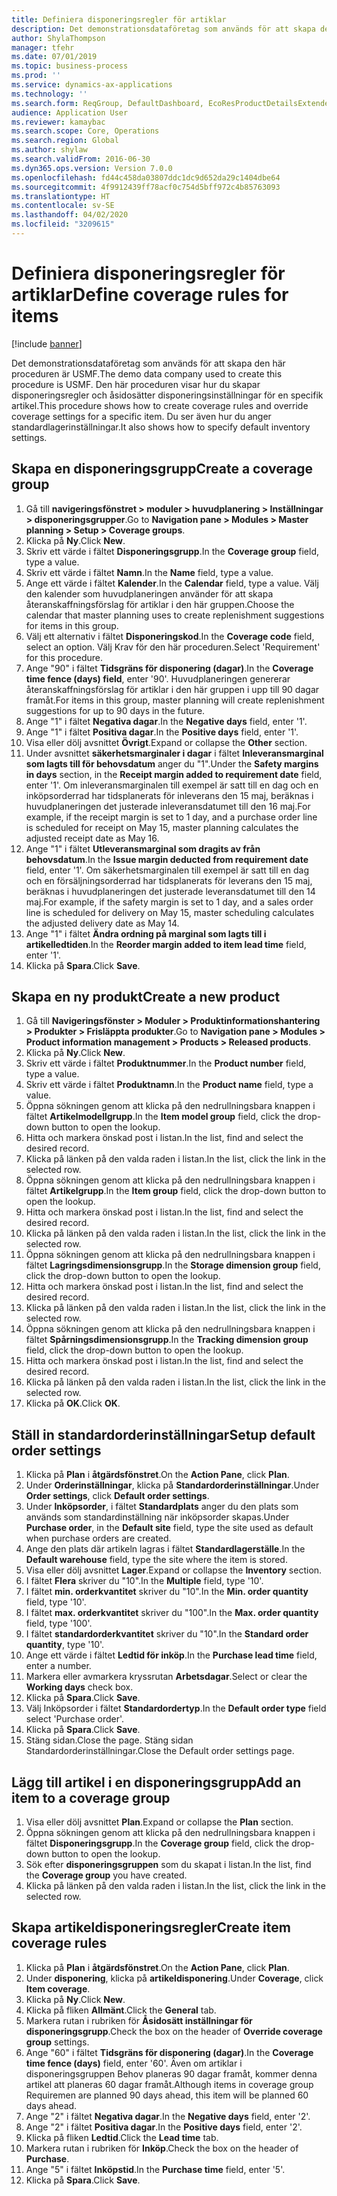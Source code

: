 ```yaml
---
title: Definiera disponeringsregler för artiklar
description: Det demonstrationsdataföretag som används för att skapa den här proceduren är USMF.
author: ShylaThompson
manager: tfehr
ms.date: 07/01/2019
ms.topic: business-process
ms.prod: ''
ms.service: dynamics-ax-applications
ms.technology: ''
ms.search.form: ReqGroup, DefaultDashboard, EcoResProductDetailsExtended, EcoResProductCreate, InventItemOrderSetup, ReqItemTable
audience: Application User
ms.reviewer: kamaybac
ms.search.scope: Core, Operations
ms.search.region: Global
ms.author: shylaw
ms.search.validFrom: 2016-06-30
ms.dyn365.ops.version: Version 7.0.0
ms.openlocfilehash: fd44c458da03807ddc1dc9d652da29c1404dbe64
ms.sourcegitcommit: 4f9912439ff78acf0c754d5bff972c4b85763093
ms.translationtype: HT
ms.contentlocale: sv-SE
ms.lasthandoff: 04/02/2020
ms.locfileid: "3209615"
---
```

# <a name="define-coverage-rules-for-items"></a><span data-ttu-id="3bad7-103">Definiera disponeringsregler för artiklar</span><span class="sxs-lookup"><span data-stu-id="3bad7-103">Define coverage rules for items</span></span>

[!include [banner](../../includes/banner.md)]

<span data-ttu-id="3bad7-104">Det demonstrationsdataföretag som används för att skapa den här proceduren är USMF.</span><span class="sxs-lookup"><span data-stu-id="3bad7-104">The demo data company used to create this procedure is USMF.</span></span> <span data-ttu-id="3bad7-105">Den här proceduren visar hur du skapar disponeringsregler och åsidosätter disponeringsinställningar för en specifik artikel.</span><span class="sxs-lookup"><span data-stu-id="3bad7-105">This procedure shows how to create coverage rules and override coverage settings for a specific item.</span></span> <span data-ttu-id="3bad7-106">Du ser även hur du anger standardlagerinställningar.</span><span class="sxs-lookup"><span data-stu-id="3bad7-106">It also shows how to specify default inventory settings.</span></span>


## <a name="create-a-coverage-group"></a><span data-ttu-id="3bad7-107">Skapa en disponeringsgrupp</span><span class="sxs-lookup"><span data-stu-id="3bad7-107">Create a coverage group</span></span>
1. <span data-ttu-id="3bad7-108">Gå till **navigeringsfönstret > moduler > huvudplanering > Inställningar > disponeringsgrupper**.</span><span class="sxs-lookup"><span data-stu-id="3bad7-108">Go to **Navigation pane > Modules > Master planning > Setup > Coverage groups**.</span></span>
2. <span data-ttu-id="3bad7-109">Klicka på **Ny**.</span><span class="sxs-lookup"><span data-stu-id="3bad7-109">Click **New**.</span></span>
3. <span data-ttu-id="3bad7-110">Skriv ett värde i fältet **Disponeringsgrupp**.</span><span class="sxs-lookup"><span data-stu-id="3bad7-110">In the **Coverage group** field, type a value.</span></span>
4. <span data-ttu-id="3bad7-111">Skriv ett värde i fältet **Namn**.</span><span class="sxs-lookup"><span data-stu-id="3bad7-111">In the **Name** field, type a value.</span></span>
5. <span data-ttu-id="3bad7-112">Ange ett värde i fältet **Kalender**.</span><span class="sxs-lookup"><span data-stu-id="3bad7-112">In the **Calendar** field, type a value.</span></span> <span data-ttu-id="3bad7-113">Välj den kalender som huvudplaneringen använder för att skapa återanskaffningsförslag för artiklar i den här gruppen.</span><span class="sxs-lookup"><span data-stu-id="3bad7-113">Choose the calendar that master planning uses to create replenishment suggestions for items in this group.</span></span>  
6. <span data-ttu-id="3bad7-114">Välj ett alternativ i fältet **Disponeringskod**.</span><span class="sxs-lookup"><span data-stu-id="3bad7-114">In the **Coverage code** field, select an option.</span></span> <span data-ttu-id="3bad7-115">Välj Krav för den här proceduren.</span><span class="sxs-lookup"><span data-stu-id="3bad7-115">Select 'Requirement' for this procedure.</span></span>  
7. <span data-ttu-id="3bad7-116">Ange "90" i fältet **Tidsgräns för disponering (dagar)**.</span><span class="sxs-lookup"><span data-stu-id="3bad7-116">In the **Coverage time fence (days) field**, enter '90'.</span></span> <span data-ttu-id="3bad7-117">Huvudplaneringen genererar återanskaffningsförslag för artiklar i den här gruppen i upp till 90 dagar framåt.</span><span class="sxs-lookup"><span data-stu-id="3bad7-117">For items in this group, master planning will create replenishment suggestions for up to 90 days in the future.</span></span>  
8. <span data-ttu-id="3bad7-118">Ange "1" i fältet **Negativa dagar**.</span><span class="sxs-lookup"><span data-stu-id="3bad7-118">In the **Negative days** field, enter '1'.</span></span>
9. <span data-ttu-id="3bad7-119">Ange "1" i fältet **Positiva dagar**.</span><span class="sxs-lookup"><span data-stu-id="3bad7-119">In the **Positive days** field, enter '1'.</span></span>
10. <span data-ttu-id="3bad7-120">Visa eller dölj avsnittet **Övrigt**.</span><span class="sxs-lookup"><span data-stu-id="3bad7-120">Expand or collapse the **Other** section.</span></span>
11. <span data-ttu-id="3bad7-121">Under avsnittet **säkerhetsmarginaler i dagar** i fältet **Inleveransmarginal som lagts till för behovsdatum** anger du "1".</span><span class="sxs-lookup"><span data-stu-id="3bad7-121">Under the **Safety margins in days** section, in the **Receipt margin added to requirement date** field, enter '1'.</span></span> <span data-ttu-id="3bad7-122">Om inleveransmarginalen till exempel är satt till en dag och en inköpsorderrad har tidsplanerats för inleverans den 15 maj, beräknas i huvudplaneringen det justerade inleveransdatumet till den 16 maj.</span><span class="sxs-lookup"><span data-stu-id="3bad7-122">For example, if the receipt margin is set to 1 day, and a purchase order line is scheduled for receipt on May 15, master planning calculates the adjusted receipt date as May 16.</span></span>  
12. <span data-ttu-id="3bad7-123">Ange "1" i fältet **Utleveransmarginal som dragits av från behovsdatum**.</span><span class="sxs-lookup"><span data-stu-id="3bad7-123">In the **Issue margin deducted from requirement date** field, enter '1'.</span></span> <span data-ttu-id="3bad7-124">Om säkerhetsmarginalen till exempel är satt till en dag och en försäljningsorderrad har tidsplanerats för leverans den 15 maj, beräknas i huvudplaneringen det justerade leveransdatumet till den 14 maj.</span><span class="sxs-lookup"><span data-stu-id="3bad7-124">For example, if the safety margin is set to 1 day, and a sales order line is scheduled for delivery on May 15, master scheduling calculates the adjusted delivery date as May 14.</span></span>  
13. <span data-ttu-id="3bad7-125">Ange "1" i fältet **Ändra ordning på marginal som lagts till i artikelledtiden**.</span><span class="sxs-lookup"><span data-stu-id="3bad7-125">In the **Reorder margin added to item lead time** field, enter '1'.</span></span>
14. <span data-ttu-id="3bad7-126">Klicka på **Spara**.</span><span class="sxs-lookup"><span data-stu-id="3bad7-126">Click **Save**.</span></span>

## <a name="create-a-new-product"></a><span data-ttu-id="3bad7-127">Skapa en ny produkt</span><span class="sxs-lookup"><span data-stu-id="3bad7-127">Create a new product</span></span>
1. <span data-ttu-id="3bad7-128">Gå till **Navigeringsfönster > Moduler > Produktinformationshantering > Produkter > Frisläppta produkter**.</span><span class="sxs-lookup"><span data-stu-id="3bad7-128">Go to **Navigation pane > Modules > Product information management > Products > Released products**.</span></span>
2. <span data-ttu-id="3bad7-129">Klicka på **Ny**.</span><span class="sxs-lookup"><span data-stu-id="3bad7-129">Click **New**.</span></span>
3. <span data-ttu-id="3bad7-130">Skriv ett värde i fältet **Produktnummer**.</span><span class="sxs-lookup"><span data-stu-id="3bad7-130">In the **Product number** field, type a value.</span></span>
4. <span data-ttu-id="3bad7-131">Skriv ett värde i fältet **Produktnamn**.</span><span class="sxs-lookup"><span data-stu-id="3bad7-131">In the **Product name** field, type a value.</span></span>
5. <span data-ttu-id="3bad7-132">Öppna sökningen genom att klicka på den nedrullningsbara knappen i fältet **Artikelmodellgrupp**.</span><span class="sxs-lookup"><span data-stu-id="3bad7-132">In the **Item model group** field, click the drop-down button to open the lookup.</span></span>
6. <span data-ttu-id="3bad7-133">Hitta och markera önskad post i listan.</span><span class="sxs-lookup"><span data-stu-id="3bad7-133">In the list, find and select the desired record.</span></span>
7. <span data-ttu-id="3bad7-134">Klicka på länken på den valda raden i listan.</span><span class="sxs-lookup"><span data-stu-id="3bad7-134">In the list, click the link in the selected row.</span></span>
8. <span data-ttu-id="3bad7-135">Öppna sökningen genom att klicka på den nedrullningsbara knappen i fältet **Artikelgrupp**.</span><span class="sxs-lookup"><span data-stu-id="3bad7-135">In the **Item group** field, click the drop-down button to open the lookup.</span></span>
9. <span data-ttu-id="3bad7-136">Hitta och markera önskad post i listan.</span><span class="sxs-lookup"><span data-stu-id="3bad7-136">In the list, find and select the desired record.</span></span>
10. <span data-ttu-id="3bad7-137">Klicka på länken på den valda raden i listan.</span><span class="sxs-lookup"><span data-stu-id="3bad7-137">In the list, click the link in the selected row.</span></span>
11. <span data-ttu-id="3bad7-138">Öppna sökningen genom att klicka på den nedrullningsbara knappen i fältet **Lagringsdimensionsgrupp**.</span><span class="sxs-lookup"><span data-stu-id="3bad7-138">In the **Storage dimension group** field, click the drop-down button to open the lookup.</span></span>
12. <span data-ttu-id="3bad7-139">Hitta och markera önskad post i listan.</span><span class="sxs-lookup"><span data-stu-id="3bad7-139">In the list, find and select the desired record.</span></span>
13. <span data-ttu-id="3bad7-140">Klicka på länken på den valda raden i listan.</span><span class="sxs-lookup"><span data-stu-id="3bad7-140">In the list, click the link in the selected row.</span></span>
14. <span data-ttu-id="3bad7-141">Öppna sökningen genom att klicka på den nedrullningsbara knappen i fältet **Spårningsdimensionsgrupp**.</span><span class="sxs-lookup"><span data-stu-id="3bad7-141">In the **Tracking dimension group** field, click the drop-down button to open the lookup.</span></span>
15. <span data-ttu-id="3bad7-142">Hitta och markera önskad post i listan.</span><span class="sxs-lookup"><span data-stu-id="3bad7-142">In the list, find and select the desired record.</span></span>
16. <span data-ttu-id="3bad7-143">Klicka på länken på den valda raden i listan.</span><span class="sxs-lookup"><span data-stu-id="3bad7-143">In the list, click the link in the selected row.</span></span>
17. <span data-ttu-id="3bad7-144">Klicka på **OK**.</span><span class="sxs-lookup"><span data-stu-id="3bad7-144">Click **OK**.</span></span>

## <a name="setup-default-order-settings"></a><span data-ttu-id="3bad7-145">Ställ in standardorderinställningar</span><span class="sxs-lookup"><span data-stu-id="3bad7-145">Setup default order settings</span></span>
1. <span data-ttu-id="3bad7-146">Klicka på **Plan** i **åtgärdsfönstret**.</span><span class="sxs-lookup"><span data-stu-id="3bad7-146">On the **Action Pane**, click **Plan**.</span></span>
2. <span data-ttu-id="3bad7-147">Under **Orderinställningar**, klicka på **Standardorderinställningar**.</span><span class="sxs-lookup"><span data-stu-id="3bad7-147">Under **Order settings**, click **Default order settings**.</span></span>
3. <span data-ttu-id="3bad7-148">Under **Inköpsorder**, i fältet **Standardplats** anger du den plats som används som standardinställning när inköpsorder skapas.</span><span class="sxs-lookup"><span data-stu-id="3bad7-148">Under **Purchase order**, in the **Default site** field, type the site used as default when purchase orders are created.</span></span>
4. <span data-ttu-id="3bad7-149">Ange den plats där artikeln lagras i fältet **Standardlagerställe**.</span><span class="sxs-lookup"><span data-stu-id="3bad7-149">In the **Default warehouse** field, type the site where the item is stored.</span></span>
5. <span data-ttu-id="3bad7-150">Visa eller dölj avsnittet **Lager**.</span><span class="sxs-lookup"><span data-stu-id="3bad7-150">Expand or collapse the **Inventory** section.</span></span>
6. <span data-ttu-id="3bad7-151">I fältet **Flera** skriver du "10".</span><span class="sxs-lookup"><span data-stu-id="3bad7-151">In the **Multiple** field, type '10'.</span></span>
7. <span data-ttu-id="3bad7-152">I fältet **min. orderkvantitet** skriver du "10".</span><span class="sxs-lookup"><span data-stu-id="3bad7-152">In the **Min. order quantity** field, type '10'.</span></span>
8. <span data-ttu-id="3bad7-153">I fältet **max. orderkvantitet** skriver du "100".</span><span class="sxs-lookup"><span data-stu-id="3bad7-153">In the **Max. order quantity** field, type '100'.</span></span>
9. <span data-ttu-id="3bad7-154">I fältet **standardorderkvantitet** skriver du "10".</span><span class="sxs-lookup"><span data-stu-id="3bad7-154">In the **Standard order quantity**, type '10'.</span></span>
10. <span data-ttu-id="3bad7-155">Ange ett värde i fältet **Ledtid för inköp**.</span><span class="sxs-lookup"><span data-stu-id="3bad7-155">In the **Purchase lead time** field, enter a number.</span></span>
11. <span data-ttu-id="3bad7-156">Markera eller avmarkera kryssrutan **Arbetsdagar**.</span><span class="sxs-lookup"><span data-stu-id="3bad7-156">Select or clear the **Working days** check box.</span></span>
12. <span data-ttu-id="3bad7-157">Klicka på **Spara**.</span><span class="sxs-lookup"><span data-stu-id="3bad7-157">Click **Save**.</span></span>
13. <span data-ttu-id="3bad7-158">Välj Inköpsorder i fältet **Standardordertyp**.</span><span class="sxs-lookup"><span data-stu-id="3bad7-158">In the **Default order type** field select 'Purchase order'.</span></span>
14. <span data-ttu-id="3bad7-159">Klicka på **Spara**.</span><span class="sxs-lookup"><span data-stu-id="3bad7-159">Click **Save**.</span></span>
15. <span data-ttu-id="3bad7-160">Stäng sidan.</span><span class="sxs-lookup"><span data-stu-id="3bad7-160">Close the page.</span></span> <span data-ttu-id="3bad7-161">Stäng sidan Standardorderinställningar.</span><span class="sxs-lookup"><span data-stu-id="3bad7-161">Close the Default order settings page.</span></span>  

## <a name="add-an-item-to-a-coverage-group"></a><span data-ttu-id="3bad7-162">Lägg till artikel i en disponeringsgrupp</span><span class="sxs-lookup"><span data-stu-id="3bad7-162">Add an item to a coverage group</span></span>
1. <span data-ttu-id="3bad7-163">Visa eller dölj avsnittet **Plan**.</span><span class="sxs-lookup"><span data-stu-id="3bad7-163">Expand or collapse the **Plan** section.</span></span>
2. <span data-ttu-id="3bad7-164">Öppna sökningen genom att klicka på den nedrullningsbara knappen i fältet **Disponeringsgrupp**.</span><span class="sxs-lookup"><span data-stu-id="3bad7-164">In the **Coverage group** field, click the drop-down button to open the lookup.</span></span>
3. <span data-ttu-id="3bad7-165">Sök efter **disponeringsgruppen** som du skapat i listan.</span><span class="sxs-lookup"><span data-stu-id="3bad7-165">In the list, find the **Coverage group** you have created.</span></span>
4. <span data-ttu-id="3bad7-166">Klicka på länken på den valda raden i listan.</span><span class="sxs-lookup"><span data-stu-id="3bad7-166">In the list, click the link in the selected row.</span></span>

## <a name="create-item-coverage-rules"></a><span data-ttu-id="3bad7-167">Skapa artikeldisponeringsregler</span><span class="sxs-lookup"><span data-stu-id="3bad7-167">Create item coverage rules</span></span>
1. <span data-ttu-id="3bad7-168">Klicka på **Plan** i **åtgärdsfönstret**.</span><span class="sxs-lookup"><span data-stu-id="3bad7-168">On the **Action Pane**, click **Plan**.</span></span>
2. <span data-ttu-id="3bad7-169">Under **disponering**, klicka på **artikeldisponering**.</span><span class="sxs-lookup"><span data-stu-id="3bad7-169">Under **Coverage**, click **Item coverage**.</span></span>
3. <span data-ttu-id="3bad7-170">Klicka på **Ny**.</span><span class="sxs-lookup"><span data-stu-id="3bad7-170">Click **New**.</span></span>
4. <span data-ttu-id="3bad7-171">Klicka på fliken **Allmänt**.</span><span class="sxs-lookup"><span data-stu-id="3bad7-171">Click the **General** tab.</span></span>
5. <span data-ttu-id="3bad7-172">Markera rutan i rubriken för **Åsidosätt inställningar för disponeringsgrupp**.</span><span class="sxs-lookup"><span data-stu-id="3bad7-172">Check the box on the header of **Override coverage group** settings.</span></span>
6. <span data-ttu-id="3bad7-173">Ange "60" i fältet **Tidsgräns för disponering (dagar)**.</span><span class="sxs-lookup"><span data-stu-id="3bad7-173">In the **Coverage time fence (days)** field, enter '60'.</span></span> <span data-ttu-id="3bad7-174">Även om artiklar i disponeringsgruppen Behov planeras 90 dagar framåt, kommer denna artikel att planeras 60 dagar framåt.</span><span class="sxs-lookup"><span data-stu-id="3bad7-174">Although items in coverage group Requiremen are planned 90 days ahead, this item will be planned 60 days ahead.</span></span>  
7. <span data-ttu-id="3bad7-175">Ange "2" i fältet **Negativa dagar**.</span><span class="sxs-lookup"><span data-stu-id="3bad7-175">In the **Negative days** field, enter '2'.</span></span>
8. <span data-ttu-id="3bad7-176">Ange "2" i fältet **Positiva dagar**.</span><span class="sxs-lookup"><span data-stu-id="3bad7-176">In the **Positive days** field, enter '2'.</span></span>
9. <span data-ttu-id="3bad7-177">Klicka på fliken **Ledtid**.</span><span class="sxs-lookup"><span data-stu-id="3bad7-177">Click the **Lead time** tab.</span></span>
10. <span data-ttu-id="3bad7-178">Markera rutan i rubriken för **Inköp**.</span><span class="sxs-lookup"><span data-stu-id="3bad7-178">Check the box on the header of **Purchase**.</span></span>
11. <span data-ttu-id="3bad7-179">Ange "5" i fältet **Inköpstid**.</span><span class="sxs-lookup"><span data-stu-id="3bad7-179">In the **Purchase time** field, enter '5'.</span></span>
12. <span data-ttu-id="3bad7-180">Klicka på **Spara**.</span><span class="sxs-lookup"><span data-stu-id="3bad7-180">Click **Save**.</span></span>

